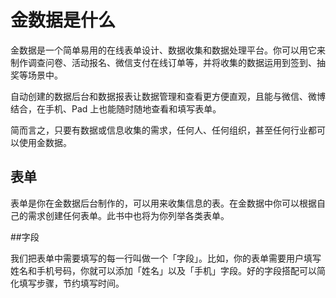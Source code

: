 # 金数据是什么

金数据是一个简单易用的在线表单设计、数据收集和数据处理平台。你可以用它来制作调查问卷、活动报名、微信支付在线订单等，并将收集的数据运用到签到、抽奖等场景中。

自动创建的数据后台和数据报表让数据管理和查看更方便直观，且能与微信、微博结合，在手机、Pad 上也能随时随地查看和填写表单。

简而言之，只要有数据或信息收集的需求，任何人、任何组织，甚至任何行业都可以使用金数据。

## 表单

表单是你在金数据后台制作的，可以用来收集信息的表。在金数据中你可以根据自己的需求创建任何表单。此书中也将为你列举各类表单。


##字段


我们把表单中需要填写的每一行叫做一个「字段」。比如，你的表单需要用户填写姓名和手机号码，你就可以添加「姓名」以及「手机」字段。好的字段搭配可以简化填写步骤，节约填写时间。
